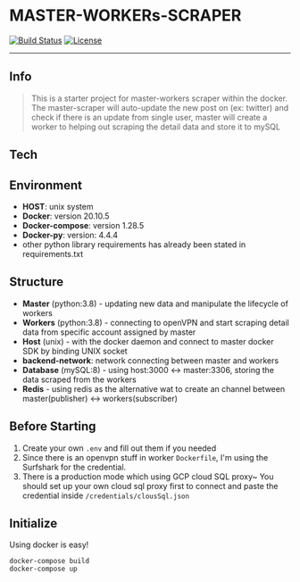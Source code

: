 # MASTER-WORKERs-SCRAPER
<p>
  <a href="https://circleci.com/gh/vuejs/vue/tree/dev"><img src="https://img.shields.io/circleci/project/github/vuejs/vue/dev.svg?sanitize=true" alt="Build Status"></a>
  <a href="https://www.npmjs.com/package/vue"><img src="https://img.shields.io/npm/l/vue.svg?sanitize=true" alt="License"></a>
</p>

---

## Info
> This is a starter project for master-workers scraper within the docker. The master-scraper will auto-update the new post on (ex: twitter) and check if there is an update from single user, master will create a worker to helping out scraping the detail data and store it to mySQL
## Tech

## Environment
* **HOST**: unix system
* **Docker**: version 20.10.5
* **Docker-compose**: version 1.28.5
* **Docker-py**: version: 4.4.4
* other python library requirements has already been stated in requirements.txt
## Structure
* **Master** (python:3.8) - updating new data and manipulate the lifecycle of workers
* **Workers** (python:3.8) - connecting to openVPN and start scraping detail data from specific account assigned by master
* **Host** (unix) - with the docker daemon and connect to master docker SDK by binding UNIX socket
* **backend-network**: network connecting between master and workers
* **Database** (mySQL:8) - using host:3000 <-> master:3306, storing the data scraped from the workers
* **Redis** - using redis as the alternative wat to create an channel between master(publisher) <-> workers(subscriber)

## Before Starting
1. Create your own `.env` and fill out them if you needed
2. Since there is an openvpn stuff in worker `Dockerfile`, I'm using the Surfshark for the credential.
3. There is a production mode which using GCP cloud SQL proxy~ You should set up your own cloud sql proxy first to connect and paste the credential inside `/credentials/clousSql.json` 
## Initialize
Using docker is easy!
```shell
docker-compose build
docker-compose up
```